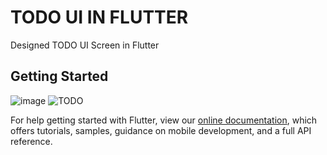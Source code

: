 # TODO UI IN FLUTTER

Designed TODO UI Screen in Flutter

## Getting Started

![image](https://user-images.githubusercontent.com/12498051/174481614-48ae9731-cc0a-44c5-b454-42924e41497e.png)
![TODO](https://user-images.githubusercontent.com/12498051/174481624-67a732a8-c108-485b-89e9-44214e9c7bbe.gif)


For help getting started with Flutter, view our
[online documentation](https://flutter.dev/docs), which offers tutorials,
samples, guidance on mobile development, and a full API reference.
